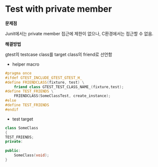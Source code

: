 # Test with private member

**문제점**

Junit에서는 private member 접근에 제한이 없으나, C환경에서는 접근할 수 없음.

**해결방법**

gtest의 testcase class를 target class의 friend로 선언함

* helper macro

```cpp
#pragma once
#ifdef GTEST_INCLUDE_GTEST_GTEST_H_
#define FRIENDCLASS(fixture, test) \
    friend class GTEST_TEST_CLASS_NAME_(fixture,test);
#define TEST_FRIENDS \
    FRIENDCLASS(SomeClassTest, create_instance);
#else 
#define TEST_FRIENDS
#endif
```

* test target
```cpp
class SomeClass
{
TEST_FRIENDS;
private:
    
public:
    SomeClass(void);
}
```
